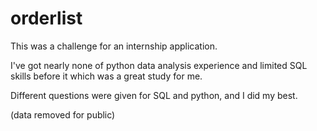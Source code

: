 # orderlist
This was a challenge for an internship application.

I've got nearly none of python data analysis experience and limited SQL skills before it which was a great study for me.

Different questions were given for SQL and python, and I did my best.

(data removed for public)
